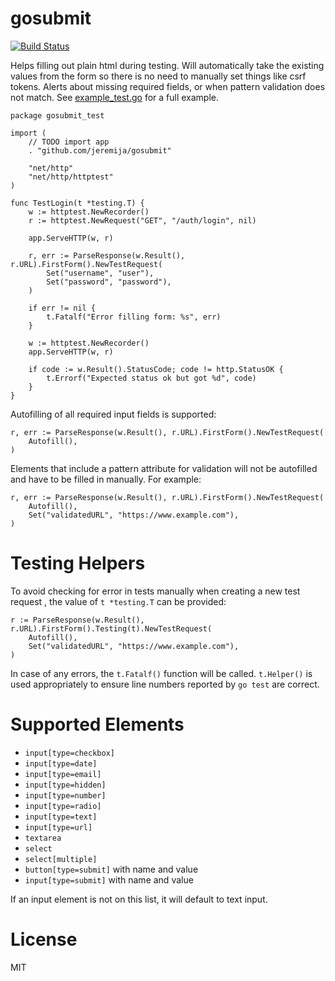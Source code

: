 # gosubmit

[![Build Status](https://travis-ci.com/jeremija/gosubmit.svg?branch=master)](https://travis-ci.com/jeremija/gosubmit)

Helps filling out plain html during testing. Will automatically take the
existing values from the form so there is no need to manually set things like
csrf tokens. Alerts about missing required fields, or when pattern validation
does not match. See [example_test.go](example_test.go) for a full example.

```golang
package gosubmit_test

import (
	// TODO import app
	. "github.com/jeremija/gosubmit"

	"net/http"
	"net/http/httptest"
)

func TestLogin(t *testing.T) {
	w := httptest.NewRecorder()
	r := httptest.NewRequest("GET", "/auth/login", nil)

	app.ServeHTTP(w, r)

	r, err := ParseResponse(w.Result(), r.URL).FirstForm().NewTestRequest(
		Set("username", "user"),
		Set("password", "password"),
	)

	if err != nil {
		t.Fatalf("Error filling form: %s", err)
	}

	w := httptest.NewRecorder()
	app.ServeHTTP(w, r)

	if code := w.Result().StatusCode; code != http.StatusOK {
		t.Errorf("Expected status ok but got %d", code)
	}
}
```

Autofilling of all required input fields is supported:

```golang
r, err := ParseResponse(w.Result(), r.URL).FirstForm().NewTestRequest(
	Autofill(),
)
```

Elements that include a pattern attribute for validation will not be autofilled
and have to be filled in manually. For example:

```golang
r, err := ParseResponse(w.Result(), r.URL).FirstForm().NewTestRequest(
	Autofill(),
	Set("validatedURL", "https://www.example.com"),
)
```

# Testing Helpers

To avoid checking for error in tests manually when creating a new test request
, the value of `t *testing.T` can be provided:

```golang
r := ParseResponse(w.Result(), r.URL).FirstForm().Testing(t).NewTestRequest(
	Autofill(),
	Set("validatedURL", "https://www.example.com"),
)
```

In case of any errors, the `t.Fatalf()` function will be called. `t.Helper()`
is used appropriately to ensure line numbers reported by `go test` are correct.

# Supported Elements

- `input[type=checkbox]`
- `input[type=date]`
- `input[type=email]`
- `input[type=hidden]`
- `input[type=number]`
- `input[type=radio]`
- `input[type=text]`
- `input[type=url]`
- `textarea`
- `select`
- `select[multiple]`
- `button[type=submit]` with name and value
- `input[type=submit]` with name and value

If an input element is not on this list, it will default to text input.

# License

MIT
